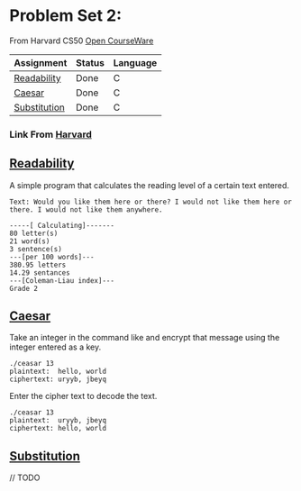 # Problem Set 2:
From Harvard CS50 [Open CourseWare](https://cs50.harvard.edu/x/2021/)


| Assignment                   |    Status     |     Language    |
| ---------------------------- | ------------- | --------------- |
| [Readability](https://cs50.harvard.edu/x/2021/psets/2/readability/)                | Done         |         C       | 
| [Caesar](https://cs50.harvard.edu/x/2021/psets/2/caesar/)                | Done         |         C       |         
| [Substitution](https://cs50.harvard.edu/x/2021/psets/2/substitution/)                | Done         |         C       |


### Link From [Harvard](https://cs50.harvard.edu/college/2020/fall/psets/)

## [Readability](https://cs50.harvard.edu/x/2021/psets/2/readability/)
A simple program that calculates the reading level of a certain text entered.
```
Text: Would you like them here or there? I would not like them here or there. I would not like them anywhere.
```
```
-----[ Calculating]-------
80 letter(s)
21 word(s)
3 sentence(s)
---[per 100 words]---
380.95 letters
14.29 sentances
---[Coleman-Liau index]---
Grade 2
```

## [Caesar](https://cs50.harvard.edu/x/2021/psets/2/caesar/)
Take an integer in the command like and encrypt that message using the integer entered as a key.
```
./ceasar 13
plaintext:  hello, world
ciphertext: uryyb, jbeyq
```
Enter the cipher text to decode the text.
```
./ceasar 13
plaintext:  uryyb, jbeyq
ciphertext: hello, world
```

## [Substitution](https://cs50.harvard.edu/x/2021/psets/2/substitution/)
// TODO

